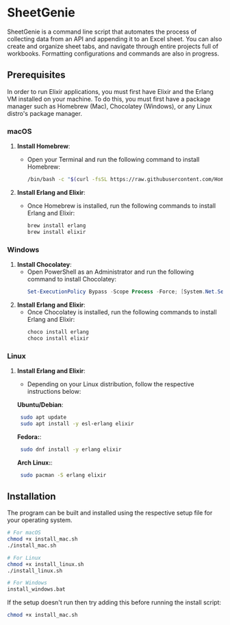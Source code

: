 # SheetGenie

SheetGenie is a command line script that automates the process of collecting data from an API and appending it to an Excel sheet. You can also create and organize sheet tabs, and navigate through entire projects full of workbooks. Formatting configurations and commands are also in progress.

## Prerequisites

In order to run Elixir applications, you must first have Elixir and the Erlang VM installed on your machine. To do this, you must first have a package manager such as Homebrew (Mac), Chocolatey (Windows), or any Linux distro's package manager.

### macOS

1. **Install Homebrew**:
   - Open your Terminal and run the following command to install Homebrew:
     ```sh
     /bin/bash -c "$(curl -fsSL https://raw.githubusercontent.com/Homebrew/install/HEAD/install.sh)"
     ```
     
2. **Install Erlang and Elixir**:
   - Once Homebrew is installed, run the following commands to install Erlang and Elixir:
     ```sh
     brew install erlang
     brew install elixir
     ```

### Windows

1. **Install Chocolatey**:
   - Open PowerShell as an Administrator and run the following command to install Chocolatey:
     ```powershell
     Set-ExecutionPolicy Bypass -Scope Process -Force; [System.Net.ServicePointManager]::SecurityProtocol = [System.Net.ServicePointManager]::SecurityProtocol -bor 3072; iex ((New-Object System.Net.WebClient).DownloadString('https://community.chocolatey.org/install.ps1'))
     
     ```
2. **Install Erlang and Elixir**:
   - Once Chocolatey is installed, run the following commands to install Erlang and Elixir:
     ```powershell
     choco install erlang
     choco install elixir
     ```

### Linux

1. **Install Erlang and Elixir**:
   - Depending on your Linux distribution, follow the respective instructions below:

   **Ubuntu/Debian**:
   ```sh
    sudo apt update
    sudo apt install -y esl-erlang elixir
   ```

   **Fedora:**:
   ```sh
    sudo dnf install -y erlang elixir
   ```

   **Arch Linux:**:
   ```sh
    sudo pacman -S erlang elixir
   ```

## Installation

The program can be built and installed using the respective setup file for your operating system. 

```sh
# For macOS
chmod +x install_mac.sh 
./install_mac.sh

# For Linux
chmod +x install_linux.sh
./install_linux.sh

# For Windows
install_windows.bat
```

If the setup doesn't run then try adding this before running the install script:
```sh
chmod +x install_mac.sh 
```
